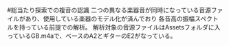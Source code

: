 #総当たり探索での複音の認識
二つの異なる楽器音が同時になっている音源ファイルがあり、使用している楽器のモデル化が済んでおり
各音高の振幅スペクトルを持っている前提での解析。
解析対象の音源ファイルはAssetsフォルダに入っているGB.m4aで、ベースのA2とギターのE2がなっている。
